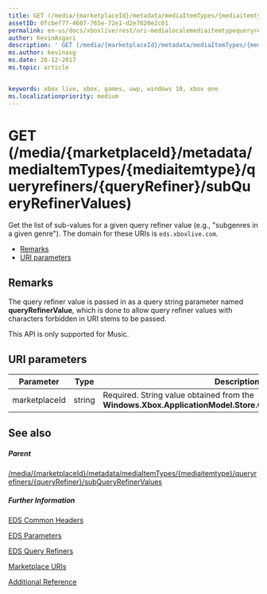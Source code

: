 ```yaml
---
title: GET (/media/{marketplaceId}/metadata/mediaItemTypes/{mediaitemtype}/queryrefiners/{queryRefiner}/subQueryRefinerValues)
assetID: 0fcbef77-4607-765e-72e1-d2e7620e2c61
permalink: en-us/docs/xboxlive/rest/uri-medialocalemediaitemtypequeryrefinersubqueryrefinervaluesget.html
author: KevinAsgari
description: ' GET (/media/{marketplaceId}/metadata/mediaItemTypes/{mediaitemtype}/queryrefiners/{queryRefiner}/subQueryRefinerValues)'
ms.author: kevinasg
ms.date: 20-12-2017
ms.topic: article


keywords: xbox live, xbox, games, uwp, windows 10, xbox one
ms.localizationpriority: medium
---
```



# GET (/media/{marketplaceId}/metadata/mediaItemTypes/{mediaitemtype}/queryrefiners/{queryRefiner}/subQueryRefinerValues)
Get the list of sub-values for a given query refiner value (e.g., "subgenres in a given genre"). 
The domain for these URIs is `eds.xboxlive.com`.
 
  * [Remarks](#ID4EV)
  * [URI parameters](#ID4EDB)
 
<a id="ID4EV"></a>

 
## Remarks
 
The query refiner value is passed in as a query string parameter named **queryRefinerValue**, which is done to allow query refiner values with characters forbidden in URI stems to be passed.
 
This API is only supported for Music.
  
<a id="ID4EDB"></a>

 
## URI parameters
 
| Parameter| Type| Description| 
| --- | --- | --- | 
| marketplaceId| string| Required. String value obtained from the <b>Windows.Xbox.ApplicationModel.Store.Configuration.MarketplaceId</b>.| 
  
<a id="ID4EOB"></a>

 
## See also
 
<a id="ID4EQB"></a>

 
##### Parent 

[/media/{marketplaceId}/metadata/mediaItemTypes/{mediaitemtype}/queryrefiners/{queryRefiner}/subQueryRefinerValues](uri-medialocalemediaitemtypequeryrefinersubqueryrefinervalues.md)

  
<a id="ID4E1B"></a>

 
##### Further Information 

[EDS Common Headers](../../additional/edscommonheaders.md)

 [EDS Parameters](../../additional/edsparameters.md)

 [EDS Query Refiners](../../additional/edsqueryrefiners.md)

 [Marketplace URIs](atoc-reference-marketplace.md)

 [Additional Reference](../../additional/atoc-xboxlivews-reference-additional.md)

   